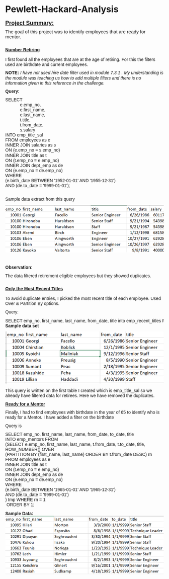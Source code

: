 # Pewlett-Hackard-Analysis
<p style="margin-top:0in;margin-right:0in;margin-bottom:8.0pt;margin-left:0in;line-height:107%;font-size:15px;font-family:&quot;Calibri&quot;,sans-serif;"><strong><u><span style="font-size: 18px;">Project Summary:</span></u></strong></p>
<p style="margin-top:0in;margin-right:0in;margin-bottom:8.0pt;margin-left:0in;line-height:107%;font-size:15px;font-family:&quot;Calibri&quot;,sans-serif;">The goal of this project was to identify employees that are ready for mentor.&nbsp;</p>
<h4 style="margin: 20px 0px 15px; font-family: Raleway, sans-serif; font-weight: 800; line-height: 1; text-rendering: optimizelegibility; font-size: 1.5em; color: var(--primary); font-style: normal; font-variant-ligatures: normal; font-variant-caps: normal; letter-spacing: normal; orphans: 2; text-align: start; text-indent: 0px; text-transform: none; white-space: normal; widows: 2; word-spacing: 0px; -webkit-text-stroke-width: 0px; text-decoration-style: initial; text-decoration-color: initial;"><span style="font-family: Calibri, sans-serif; font-size: 14px;"><u>Number Retiring</u></span></h4>
<p style="margin-top:0in;margin-right:0in;margin-bottom:8.0pt;margin-left:0in;line-height:107%;font-size:15px;font-family:&quot;Calibri&quot;,sans-serif;"><span style="font-size: 14px;">I first found all the employees that are at the age of retiring. For this the filters used are birthdate and current employees.</span></p>
<p style="margin-top:0in;margin-right:0in;margin-bottom:8.0pt;margin-left:0in;line-height:107%;font-size:15px;font-family:&quot;Calibri&quot;,sans-serif;"><span style="font-size: 14px;"><strong>NOTE:</strong></span><em><span style="font-size: 14px;">&nbsp;I have not used hire date filter used in module 7.3.1 . My understanding is the module was teaching us how to add multiple filters and there is no information given in this reference in the challenge.</span></em></p>
<p style="margin-top:0in;margin-right:0in;margin-bottom:8.0pt;margin-left:0in;line-height:107%;font-size:15px;font-family:&quot;Calibri&quot;,sans-serif;"><strong><span style="font-size: 14px;">Query:</span></strong></p>
<pre style="margin-top:0in;margin-right:0in;margin-bottom:8.0pt;margin-left:0in;line-height:107%;font-size:15px;font-family:&quot;Calibri&quot;,sans-serif;"><span style="font-size: 14px;">SELECT&nbsp;
            e.emp_no,
            e.first_name,
            e.last_name,
            t.title,
            t.from_date,
            s.salary
INTO emp_title_sal         
FROM employees as e
INNER JOIN salaries as s
ON (e.emp_no = s.emp_no)
INNER JOIN title as t
ON (t.emp_no = e.emp_no)
INNER JOIN dept_emp as de
ON (e.emp_no = de.emp_no)
WHERE 
(e.birth_date BETWEEN '1952-01-01' AND '1955-12-31')
AND (de.to_date = '9999-01-01');</span></pre>
<p style="margin-top:0in;margin-right:0in;margin-bottom:.0001pt;margin-left:0in;line-height:normal;font-size:15px;font-family:&quot;Calibri&quot;,sans-serif;"><span style="font-size: 14px;">
    <br>
  </span></p>
<p style="margin-top:0in;margin-right:0in;margin-bottom:8.0pt;margin-left:0in;line-height:107%;font-size:15px;font-family:&quot;Calibri&quot;,sans-serif;"><span style="font-size: 14px;">Sample data extract from this query</span></p>
<p style="margin-top:0in;margin-right:0in;margin-bottom:8.0pt;margin-left:0in;line-height:107%;font-size:15px;font-family:&quot;Calibri&quot;,sans-serif;">
  <img width="624" src="1.png">
</p>
<p style="margin-top:0in;margin-right:0in;margin-bottom:8.0pt;margin-left:0in;line-height:107%;font-size:15px;font-family:&quot;Calibri&quot;,sans-serif;">
  <br>
</p>
<p style="margin-top:0in;margin-right:0in;margin-bottom:8.0pt;margin-left:0in;line-height:107%;font-size:15px;font-family:&quot;Calibri&quot;,sans-serif;"><strong><span style="font-size: 14px;">Observation</span></strong><span style="font-size: 14px;">:&nbsp;</span></p>
<p style="margin-top:0in;margin-right:0in;margin-bottom:8.0pt;margin-left:0in;line-height:107%;font-size:15px;font-family:&quot;Calibri&quot;,sans-serif;"><span style="font-size: 14px;">The data filtered retirement eligible employees but they showed duplicates.</span></p>
<h4 style="margin: 20px 0px 15px; font-family: Raleway, sans-serif; font-weight: 800; line-height: 1; text-rendering: optimizelegibility; font-size: 1.5em; color: var(--primary); font-style: normal; font-variant-ligatures: normal; font-variant-caps: normal; letter-spacing: normal; orphans: 2; text-align: start; text-indent: 0px; text-transform: none; white-space: normal; widows: 2; word-spacing: 0px; -webkit-text-stroke-width: 0px; text-decoration-style: initial; text-decoration-color: initial;"><span style="font-family: Calibri, sans-serif; font-size: 14px;"><u>Only the Most Recent Titles</u></span></h4>
<p style="margin-top:0in;margin-right:0in;margin-bottom:8.0pt;margin-left:0in;line-height:107%;font-size:15px;font-family:&quot;Calibri&quot;,sans-serif;"><span style="font-size: 14px;">To avoid duplicate entries, I picked the most recent title of each employee. Used Over &amp; Partition By options.</span></p>
<p style="margin-top:0in;margin-right:0in;margin-bottom:8.0pt;margin-left:0in;line-height:107%;font-size:15px;font-family:&quot;Calibri&quot;,sans-serif;"><span style="font-size: 14px;">Query:</span></p>
<pre style="margin-top:0in;margin-right:0in;margin-bottom:.0001pt;margin-left:0in;line-height:normal;font-size:15px;font-family:&quot;Calibri&quot;,sans-serif;"><span style="font-size: 14px;">SELECT emp_no, first_name, last_name, from_date, title into emp_recent_titles FROM</span><span style="font-size: 14px;">(SELECT emp_no, first_name, last_name, from_date, title,</span><span style="font-size: 14px;">ROW_NUMBER() OVER</span><span style="font-size: 14px;">(PARTITION BY (first_name, last_name) ORDER BY from_date DESC) rn</span><span style="font-size: 14px;">FROM emp_title_sal</span><span style="font-size: 14px;">) tmp WHERE rn = 1</span><span style="font-size: 14px;">ORDER BY 1;</span></pre>
<p style="margin-top:0in;margin-right:0in;margin-bottom:8.0pt;margin-left:0in;line-height:107%;font-size:15px;font-family:&quot;Calibri&quot;,sans-serif;"><span style="font-size: 14px;"><strong>Sample data set</strong></span></p>
<p style="margin-top:0in;margin-right:0in;margin-bottom:8.0pt;margin-left:0in;line-height:107%;font-size:15px;font-family:&quot;Calibri&quot;,sans-serif;">
  <img width="624" src="2.png">
</p>
<p style="margin-top:0in;margin-right:0in;margin-bottom:8.0pt;margin-left:0in;line-height:107%;font-size:15px;font-family:&quot;Calibri&quot;,sans-serif;"><span style="font-size: 14px;">This query is written on the first table I created which is emp_title_sal so we already have filtered data for retirees. Here we have removed the duplicates.</span></p>
<p style="margin-top:0in;margin-right:0in;margin-bottom:8.0pt;margin-left:0in;line-height:107%;font-size:15px;font-family:&quot;Calibri&quot;,sans-serif;"><span style="font-size: 14px;"><strong><u>Ready for a Mentor</u></strong></span></p>
<p style="margin-top:0in;margin-right:0in;margin-bottom:8.0pt;margin-left:0in;line-height:107%;font-size:15px;font-family:&quot;Calibri&quot;,sans-serif;"><span style="font-size: 14px;">Finally, I had to find employees with birthdate in the year of 65 to identify who is ready for a Mentor. I have added a filter on the birthdate</span></p>
<p style="margin-top:0in;margin-right:0in;margin-bottom:8.0pt;margin-left:0in;line-height:107%;font-size:15px;font-family:&quot;Calibri&quot;,sans-serif;"><span style="font-size: 14px;">Query is</span></p>
<p style="margin-top:0in;margin-right:0in;margin-bottom:8.0pt;margin-left:0in;line-height:107%;font-size:15px;font-family:&quot;Calibri&quot;,sans-serif;"><span style="font-family: Calibri, sans-serif; font-size: 14px;">SELECT emp_no, first_name, last_name, from_date, to_date, title
    <br>INTO emp_mentors FROM
    <br>(SELECT e.emp_no, first_name, last_name, t.from_date, t.to_date, title,
    <br>ROW_NUMBER() OVER
    <br>(PARTITION BY (first_name, last_name) ORDER BY t.from_date DESC) rn
    <br>FROM employees as e
    <br>INNER JOIN title as t
    <br>ON (t.emp_no = e.emp_no)
    <br>INNER JOIN dept_emp as de
    <br>ON (e.emp_no = de.emp_no)
    <br>WHERE
    <br>(e.birth_date BETWEEN '1965-01-01' AND '1965-12-31')
    <br>AND (de.to_date = '9999-01-01')
    <br>) tmp WHERE rn = 1
    <br>&nbsp;ORDER BY 1;
  </span></p>
<p style="margin-top:0in;margin-right:0in;margin-bottom:.0001pt;margin-left:0in;line-height:normal;font-size:15px;font-family:&quot;Calibri&quot;,sans-serif;"><span style="font-family: Calibri, sans-serif; font-size: 14px;"><strong>Sample Data:</strong></span></p>
<p style="margin-top:0in;margin-right:0in;margin-bottom:.0001pt;margin-left:0in;line-height:normal;font-size:15px;font-family:&quot;Calibri&quot;,sans-serif;">
  <img width="624" src="3.png">
</p>
<p style="margin-top:0in;margin-right:0in;margin-bottom:.0001pt;margin-left:0in;line-height:normal;font-size:15px;font-family:&quot;Calibri&quot;,sans-serif;"><span style="font-family:&quot;Courier New&quot;;">&nbsp;</span></p>
<p style="margin-top:0in;margin-right:0in;margin-bottom:8.0pt;margin-left:0in;line-height:107%;font-size:15px;font-family:&quot;Calibri&quot;,sans-serif;">&nbsp;</p>
